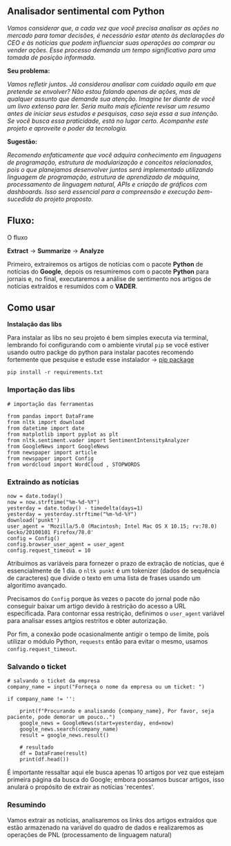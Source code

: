 ## Analisador sentimental com Python 

*Vamos considerar que, a cada vez que você precisa analisar as ações no mercado para tomar decisões, é necessário estar atento às declarações do CEO e às notícias que podem influenciar suas operações ao comprar ou vender ações. Esse processo demanda um tempo significativo para uma tomada de posição informada.*


**Seu problema:**

*Vamos refletir juntos. Já considerou analisar com cuidado aquilo em que pretende se envolver? Não estou falando apenas de ações, mas de qualquer assunto que demande sua atenção. Imagine ter diante de você um livro extenso para ler. Seria muito mais eficiente revisar um resumo antes de iniciar seus estudos e pesquisas, caso seja essa a sua intenção. Se você busca essa praticidade, está no lugar certo. Acompanhe este projeto e aproveite o poder da tecnologia.*


**Sugestão:**

*Recomendo enfaticamente que você adquira conhecimento em linguagens de programação, estrutura de modularização e conceitos relacionados, pois o que planejamos desenvolver juntos será implementado utilizando linguagem de programação, estrutura de aprendizado de máquina, processamento de linguagem natural, APIs e criação de gráficos com dashboards. Isso será essencial para a compreensão e execução bem-sucedida do projeto proposto.*


## Fluxo:

O fluxo

**Extract** -> **Summarize** -> **Analyze**

Primeiro, extrairemos os artigos de notícias com o pacote **Python** de notícias do **Google**, depois os resumiremos com o pacote **Python** para jornais e, no final, executaremos a análise de sentimento nos artigos de notícias extraídos e resumidos com o **VADER**.
 

## Como usar 

**Instalação das libs**

Para instalar as libs no seu projeto é bem simples executa via terminal, lembrando foi configurando com o ambiente virutal `pip` se você estiver usando outro packge do python para instalar pacotes recomendo fortemente que pesquise e estude esse instalador -> <a href="https://packaging.python.org/en/latest/tutorials/installing-packages/">pip package</a>

```
pip install -r requirements.txt 
```


### Importação das libs 

```
# importação das ferramentas 

from pandas import DataFrame 
from nltk import download
from datetime import date 
from matplotlib import pyplot as plt 
from nltk.sentiment.vader import SentimentIntensityAnalyzer
from GoogleNews import GoogleNews
from newspaper import article
from newspaper import Config
from wordcloud import WordCloud , STOPWORDS
```

### Extraindo as notícias 

```
now = date.today()
now = now.strftime("%m-%d-%Y")
yesterday = date.today() - timedelta(days=1)
yesterday = yesterday.strftime("%m-%d-%Y")
download('punkt')
user_agent = 'Mozilla/5.0 (Macintosh; Intel Mac OS X 10.15; rv:78.0) Gecko/20100101 Firefox/78.0'
config = Config()
config.browser_user_agent = user_agent
config.request_timeout = 10
```

Atribuimos as variáveis para fornezer o prazo de extração de notícias, que é essencialmente de 1 dia. o `nltk punkt` é um tokenizer (dados de sequência de caracteres) que divide o texto em uma lista de frases usando um algoritimo avançado.

Precisamos do `Config` porque às vezes o pacote do jornal pode não conseguir baixar um artigo devido à restrição do acesso a URL especificada. Para contornar essa restrição, definimos o `user_agent` variável para analisar esses artgios restritos e obter autorização.

Por fim, a conexão pode ocasionalmente antigir o tempo de limite, poís utilizar o módulo Python, `requests` então para evitar o mesmo, usamos `config.request_timeout`. 


### Salvando o ticket


```
# salvando o ticket da empresa
company_name = input("Forneça o nome da empresa ou um ticket: ")

if company_name != '':
    
    print(f"Procurando e analisando {company_name}, Por favor, seja paciente, pode demorar um pouco..")
    google_news = GoogleNews(start=yesterday, end=now)
    google_news.search(company_name)
    result = google_news.result()
    
    # resultado 
    df = DataFrame(result)
    print(df.head())
```

É importante ressaltar aqui ele busca apenas 10 artigos por vez que estejam primeira página da busca do Google; embora possamos buscar artigos, isso anulará o propósito de extrair as notícias 'recentes'.

### Resumindo 

Vamos extrair as notícias, analisaremos os links dos artigos extraídos que estão armazenado na variável do quadro de dados e realizaremos as operações de PNL (processamento de linguagem natural)